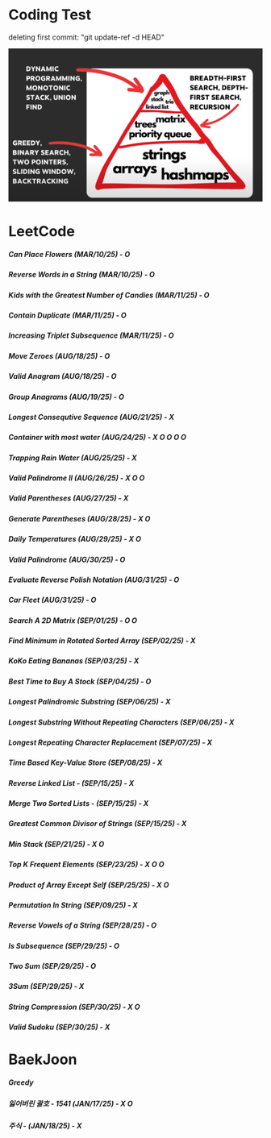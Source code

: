 # Coding Test

deleting first commit: "git update-ref -d HEAD"


![Image](image.png)

# LeetCode
##### Can Place Flowers (MAR/10/25) - O 
##### Reverse Words in a String (MAR/10/25) - O
##### Kids with the Greatest Number of Candies (MAR/11/25) - O
##### Contain Duplicate (MAR/11/25) - O
##### Increasing Triplet Subsequence (MAR/11/25) - O
##### Move Zeroes (AUG/18/25) - O
##### Valid Anagram (AUG/18/25) - O
##### Group Anagrams (AUG/19/25) - O
##### Longest Consequtive Sequence (AUG/21/25) - X
##### Container with most water (AUG/24/25) - X O O O O
##### Trapping Rain Water (AUG/25/25) - X
##### Valid Palindrome II (AUG/26/25) - X O O
##### Valid Parentheses (AUG/27/25) - X
##### Generate Parentheses (AUG/28/25) - X O
##### Daily Temperatures  (AUG/29/25) - X O
##### Valid Palindrome (AUG/30/25) - O 
##### Evaluate Reverse Polish Notation (AUG/31/25) - O
##### Car Fleet (AUG/31/25) - O
##### Search A 2D Matrix (SEP/01/25) - O O
##### Find Minimum in Rotated Sorted Array (SEP/02/25) - X
##### KoKo Eating Bananas (SEP/03/25) - X
##### Best Time to Buy A Stock (SEP/04/25) - O
##### Longest Palindromic Substring (SEP/06/25) - X
##### Longest Substring Without Repeating Characters (SEP/06/25) - X
##### Longest Repeating Character Replacement (SEP/07/25) - X
##### Time Based Key-Value Store (SEP/08/25) - X
##### Reverse Linked List - (SEP/15/25) - X
##### Merge Two Sorted Lists - (SEP/15/25) - X
##### Greatest Common Divisor of Strings (SEP/15/25) - X
##### Min Stack (SEP/21/25) - X O
##### Top K Frequent Elements (SEP/23/25) - X O O
##### Product of Array Except Self (SEP/25/25) - X O
##### Permutation In String (SEP/09/25) - X
##### Reverse Vowels of a String (SEP/28/25) - O
##### Is Subsequence (SEP/29/25) - O
##### Two Sum (SEP/29/25) - O
##### 3Sum (SEP/29/25) - X 
##### String Compression (SEP/30/25) - X O
##### Valid Sudoku (SEP/30/25) - X

# BaekJoon 
##### Greedy
##### 잃어버린 괄호 - 1541 (JAN/17/25) - X O
##### 주식 - (JAN/18/25) - X    


